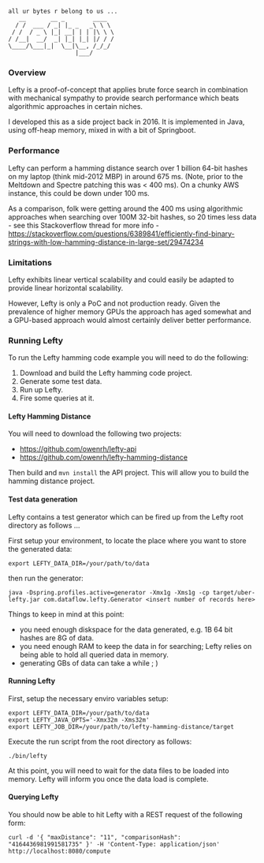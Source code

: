 ```
all ur bytes r belong to us ...
   __       __ _        ____
  / /  ___ / _| |_ _   _\ \ \
 / /  / _ \ |_| __| | | |\ \ \
/ /__|  __/  _| |_| |_| |/ / /
\____/\___|_|  \__|\__, /_/_/
                   |___/
```

### Overview
Lefty is a proof-of-concept that applies brute force search in combination with mechanical sympathy to provide search performance which beats algorithmic approaches in certain niches.

I developed this as a side project back in 2016. It is implemented in Java, using off-heap memory, mixed in with a bit of Springboot. 

### Performance
Lefty can perform a hamming distance search over 1 billion 64-bit hashes on my laptop (think mid-2012 MBP) in around 675 ms. (Note, prior to the Meltdown and Spectre patching this was < 400 ms). On a chunky AWS instance, this could be down under 100 ms. 

As a comparison, folk were getting around the 400 ms using algorithmic approaches when searching over 100M 32-bit hashes, so 20 times less data - see this Stackoverflow thread for more info - https://stackoverflow.com/questions/6389841/efficiently-find-binary-strings-with-low-hamming-distance-in-large-set/29474234

### Limitations
Lefty exhibits linear vertical scalability and could easily be adapted to provide linear horizontal scalability.

However, Lefty is only a PoC and not production ready. Given the prevalence of higher memory GPUs the approach has aged somewhat and a GPU-based approach would almost certainly deliver better performance.

### Running Lefty
To run the Lefty hamming code example you will need to do the following:

1. Download and build the Lefty hamming code project.
1. Generate some test data.
1. Run up Lefty.
1. Fire some queries at it.

#### Lefty Hamming Distance
You will need to download the following two projects:
* https://github.com/owenrh/lefty-api
* https://github.com/owenrh/lefty-hamming-distance

Then build and `mvn install` the API project. This will allow you to build the hamming distance project.

#### Test data generation
Lefty contains a test generator which can be fired up from the Lefty root directory as follows ...

First setup your environment, to locate the place where you want to store the generated data:

```
export LEFTY_DATA_DIR=/your/path/to/data
```

then run the generator:
```
java -Dspring.profiles.active=generator -Xmx1g -Xms1g -cp target/uber-lefty.jar com.dataflow.lefty.Generator <insert number of records here>
```

Things to keep in mind at this point:
* you need enough diskspace for the data generated, e.g. 1B 64 bit hashes are 8G of data.
* you need enough RAM to keep the data in for searching; Lefty relies on being able to hold all queried data in memory.
* generating GBs of data can take a while ; )

#### Running Lefty
First, setup the necessary enviro variables setup:
```
export LEFTY_DATA_DIR=/your/path/to/data
export LEFTY_JAVA_OPTS='-Xmx32m -Xms32m'
export LEFTY_JOB_DIR=/your/path/to/lefty-hamming-distance/target
```

Execute the run script from the root directory as follows:
```
./bin/lefty
```

At this point, you will need to wait for the data files to be loaded into memory. Lefty will inform you once the data load is complete.

#### Querying Lefty
You should now be able to hit Lefty with a REST request of the following form:
```
curl -d '{ "maxDistance": "11", "comparisonHash": "4164436981991581735" }' -H 'Content-Type: application/json' http://localhost:8080/compute
```

